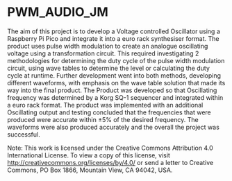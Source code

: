 # PWM_AUDIO_JM
The aim of this project is to develop a Voltage controlled Oscillator using a Raspberry Pi Pico and integrate it into a euro rack synthesiser format. The product uses pulse width modulation to create an analogue oscillating voltage using a transformation circuit. This required investigating 2 methodologies for determining the duty cycle of the pulse width modulation circuit, using wave tables to determine the level or calculating the duty cycle at runtime. Further development went into both methods, developing different waveforms, with emphasis on the wave table solution that made its way into the final product. The Product was developed so that Oscillating frequency was determined by a Korg SQ-1 sequencer and integrated within a euro rack format. The product was implemented with an additional Oscillating output and testing concluded that the frequencies that were produced were accurate within ±5% of the desired frequency. The waveforms were also produced accurately and the overall the project was successful.


Note:
This work is licensed under the Creative Commons Attribution 4.0 International License. To view a copy of this license, visit http://creativecommons.org/licenses/by/4.0/ or send a letter to Creative Commons, PO Box 1866, Mountain View, CA 94042, USA.
